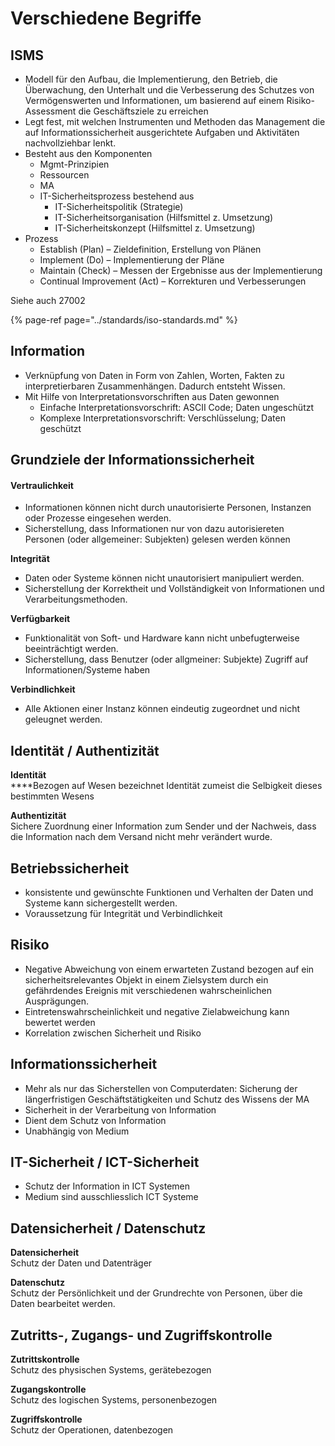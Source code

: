 # Verschiedene Begriffe

## ISMS

* Modell für den Aufbau, die Implementierung, den Betrieb, die Überwachung, den Unterhalt und die Verbesserung des Schutzes von Vermögenswerten und Informationen, um basierend auf einem Risiko- Assessment die Geschäftsziele zu erreichen
* Legt fest, mit welchen Instrumenten und Methoden das Management die auf Informationssicherheit ausgerichtete Aufgaben und Aktivitäten nachvollziehbar lenkt.
* Besteht aus den Komponenten
  * Mgmt-Prinzipien
  * Ressourcen
  * MA
  * IT-Sicherheitsprozess bestehend aus
    * IT-Sicherheitspolitik \(Strategie\)
    * IT-Sicherheitsorganisation \(Hilfsmittel z. Umsetzung\)
    * IT-Sicherheitskonzept \(Hilfsmittel z. Umsetzung\)
* Prozess
  * Establish \(Plan\) – Zieldefinition, Erstellung von Plänen
  * Implement \(Do\) – Implementierung der Pläne
  * Maintain \(Check\) – Messen der Ergebnisse aus der Implementierung
  * Continual Improvement \(Act\) – Korrekturen und Verbesserungen

Siehe auch 27002 

{% page-ref page="../standards/iso-standards.md" %}

## Information

* Verknüpfung von Daten in Form von Zahlen, Worten, Fakten zu interpretierbaren Zusammenhängen. Dadurch entsteht Wissen.
* Mit Hilfe von Interpretationsvorschriften aus Daten gewonnen
  * Einfache Interpretationsvorschrift: ASCII Code; Daten ungeschützt
  * Komplexe Interpretationsvorschrift: Verschlüsselung; Daten geschützt

## Grundziele der Informationssicherheit

#### **Vertraulichkeit**

* Informationen können nicht durch unautorisierte Personen, Instanzen oder Prozesse eingesehen werden.
* Sicherstellung, dass Informationen nur von dazu autorisiereten Personen \(oder allgemeiner: Subjekten\) gelesen werden können

**Integrität**

* Daten oder Systeme können nicht unautorisiert manipuliert werden. 
* Sicherstellung der Korrektheit und Vollständigkeit von Informationen und Verarbeitungsmethoden.

**Verfügbarkeit**

* Funktionalität von Soft- und Hardware kann nicht unbefugterweise beeinträchtigt werden.
* Sicherstellung, dass Benutzer \(oder allgmeiner: Subjekte\) Zugriff auf Informationen/Systeme haben

**Verbindlichkeit**

* Alle Aktionen einer Instanz können eindeutig zugeordnet und nicht geleugnet werden.

## Identität / Authentizität

**Identität**   
****Bezogen auf Wesen bezeichnet Identität zumeist die Selbigkeit dieses bestimmten Wesens

**Authentizität**   
Sichere Zuordnung einer Information zum Sender und der Nachweis, dass die Information nach dem Versand nicht mehr verändert wurde.

## Betriebssicherheit

* konsistente und gewünschte Funktionen und Verhalten der Daten und Systeme kann sichergestellt werden.
* Voraussetzung für Integrität und Verbindlichkeit

## Risiko

* Negative Abweichung von einem erwarteten Zustand bezogen auf ein sicherheitsrelevantes Objekt in einem Zielsystem durch ein gefährdendes Ereignis mit verschiedenen wahrscheinlichen Ausprägungen.
* Eintretenswahrscheinlichkeit und negative Zielabweichung kann bewertet werden
* Korrelation zwischen Sicherheit und Risiko

## Informationssicherheit

* Mehr als nur das Sicherstellen von Computerdaten: Sicherung der längerfristigen Geschäftstätigkeiten und Schutz des Wissens der MA
* Sicherheit in der Verarbeitung von Information
* Dient dem Schutz von Information
* Unabhängig von Medium

## IT-Sicherheit / ICT-Sicherheit

* Schutz der Information in ICT Systemen
* Medium sind ausschliesslich ICT Systeme

## Datensicherheit / Datenschutz

**Datensicherheit**   
Schutz der Daten und Datenträger

**Datenschutz**   
Schutz der Persönlichkeit und der Grundrechte von Personen, über die Daten bearbeitet werden.

## Zutritts-, Zugangs- und Zugriffskontrolle

**Zutrittskontrolle**   
Schutz des physischen Systems, gerätebezogen

**Zugangskontrolle**   
Schutz des logischen Systems, personenbezogen

**Zugriffskontrolle**   
Schutz der Operationen, datenbezogen

